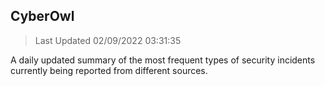 ## CyberOwl 
> Last Updated 02/09/2022 03:31:35 


A daily updated summary of the most frequent types of security incidents currently being reported from different sources.

